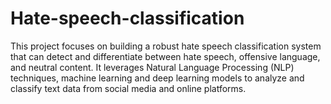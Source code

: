 # Hate-speech-classification
This project focuses on building a robust hate speech classification system that can detect and differentiate between hate speech, offensive language, and neutral content. It leverages Natural Language Processing (NLP) techniques, machine learning and deep learning models to analyze and classify text data from social media and online platforms.
